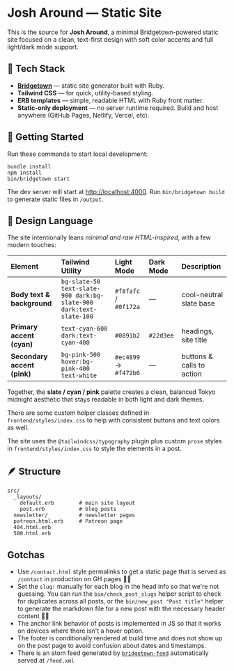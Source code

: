 # Josh Around — Static Site

This is the source for **Josh Around**, a minimal Bridgetown-powered static site focused on a clean, text-first design with soft color accents and full light/dark mode support.

## 🧱 Tech Stack

- **[Bridgetown](https://www.bridgetownrb.com/)** — static site generator built with Ruby.
- **Tailwind CSS** — for quick, utility-based styling.
- **ERB templates** — simple, readable HTML with Ruby front matter.
- **Static-only deployment** — no server runtime required. Build and host anywhere (GitHub Pages, Netlify, Vercel, etc).

## 🚀 Getting Started

Run these commands to start local development:

    bundle install
    npm install
    bin/bridgetown start

The dev server will start at [http://localhost:4000](http://localhost:4000).
Run `bin/bridgetown build` to generate static files in `/output`.

## 🎨 Design Language

The site intentionally leans *minimal and raw HTML-inspired*, with a few modern touches:

| Element | Tailwind Utility | Light Mode | Dark Mode | Description |
|:--------|:-----------------|:------------|:-----------|:-------------|
| **Body text & background** | `bg-slate-50 text-slate-900 dark:bg-slate-900 dark:text-slate-100` | `#f8fafc` / `#0f172a` | — | cool-neutral slate base |
| **Primary accent (cyan)** | `text-cyan-600 dark:text-cyan-400` | `#0891b2` | `#22d3ee` | headings, site title |
| **Secondary accent (pink)** | `bg-pink-500 hover:bg-pink-400 text-white` | `#ec4899` → `#f472b6` | — | buttons & calls to action |

Together, the **slate / cyan / pink** palette creates a clean, balanced Tokyo midnight aesthetic that stays readable in both light and dark themes.

There are some custom helper classes defined in `frontend/styles/index.css` to help with consistent buttons and text colors as well.

The site uses the `@tailwindcss/typography` plugin plus custom `prose` styles in `frontend/styles/index.css` to style the elements in a post.

## 🪶 Structure

    src/
      _layouts/
        default.erb        # main site layout
        post.erb           # blog posts
      newsletter/          # newsletter pages
      patreon.html.erb     # Patreon page
      404.html.erb
      500.html.erb

## Gotchas
- Use `/contact.html` style permalinks to get a static page that is served as `/contact` in production on GH pages 👍🏻
- Set the `slug:` manually for each blog in the head info so that we're not guessing. You can run the `bin/check_post_slugs` helper script to check for duplicates across all posts, or the `bin/new_post "Post title"` helper to generate the markdown file for a new post with the necessary header content 🙏🏻
- The anchor link behavior of posts is implemented in JS so that it works on devices where there isn't a hover option.
- The footer is conditionally rendered at build time and does not show up on the post page to avoid confusion about dates and timestamps.
- There is an atom feed generated by [`bridgetown-feed`](https://github.com/bridgetownrb/bridgetown-feed) automatically served at `/feed.xml`
